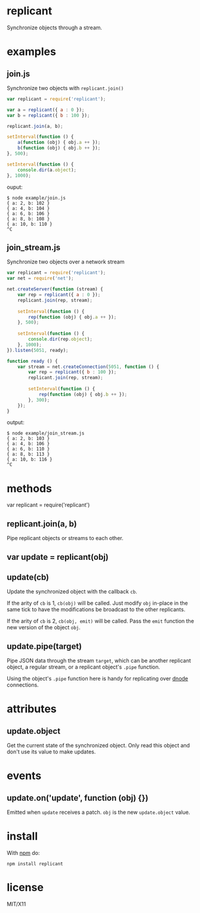 replicant
=========

Synchronize objects through a stream.

examples
========

join.js
-------

Synchronize two objects with `replicant.join()`

``` js
var replicant = require('replicant');

var a = replicant({ a : 0 });
var b = replicant({ b : 100 });

replicant.join(a, b);

setInterval(function () {
    a(function (obj) { obj.a ++ });
    b(function (obj) { obj.b ++ });
}, 500);

setInterval(function () {
    console.dir(a.object);
}, 1000);
```

ouput:

```
$ node example/join.js 
{ a: 2, b: 102 }
{ a: 4, b: 104 }
{ a: 6, b: 106 }
{ a: 8, b: 108 }
{ a: 10, b: 110 }
^C
```

join_stream.js
--------------

Synchronize two objects over a network stream

``` js
var replicant = require('replicant');
var net = require('net');

net.createServer(function (stream) {
    var rep = replicant({ a : 0 });
    replicant.join(rep, stream);
    
    setInterval(function () {
        rep(function (obj) { obj.a ++ });
    }, 500);
    
    setInterval(function () {
        console.dir(rep.object);
    }, 1000);
}).listen(5051, ready);

function ready () {
    var stream = net.createConnection(5051, function () {
        var rep = replicant({ b : 100 });
        replicant.join(rep, stream);
        
        setInterval(function () {
            rep(function (obj) { obj.b ++ });
        }, 300);
    });
}
```

output:

```
$ node example/join_stream.js 
{ a: 2, b: 103 }
{ a: 4, b: 106 }
{ a: 6, b: 110 }
{ a: 8, b: 113 }
{ a: 10, b: 116 }
^C
```

methods
=======

var replicant = require('replicant')

replicant.join(a, b)
--------------------

Pipe replicant objects or streams to each other.

var update = replicant(obj)
---------------------------

update(cb)
----------

Update the synchronized object with the callback `cb`.

If the arity of `cb` is 1, `cb(obj)` will be called. Just modify `obj` in-place
in the same tick to have the modifications be broadcast to the other replicants.

If the arity of `cb` is 2, `cb(obj, emit)` will be called. Pass the `emit`
function the new version of the object `obj`.

update.pipe(target)
-------------------

Pipe JSON data through the stream `target`, which can be another replicant
object, a regular stream, or a replicant object's `.pipe` function.

Using the object's `.pipe` function here is handy for replicating over
[dnode](https://github.com/substack/dnode) connections.

attributes
==========

update.object
-------------

Get the current state of the synchronized object. Only read this object and
don't use its value to make updates.

events
======

update.on('update', function (obj) {})
--------------------------------------

Emitted when `update` receives a patch. `obj` is the new `update.object` value.

install
=======

With [npm](http://npmjs.org) do:

```
npm install replicant
```

license
=======

MIT/X11
